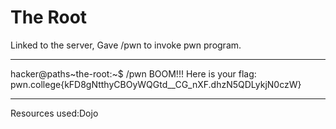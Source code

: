 # The Root
Linked to the server, Gave /pwn to invoke pwn program.
***
hacker@paths~the-root:~$ /pwn
BOOM!!!
Here is your flag:
pwn.college{kFD8gNtthyCBOyWQGtd__CG_nXF.dhzN5QDLykjN0czW}
***
Resources used:Dojo
